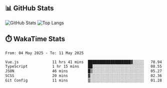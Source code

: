 ## 📊 GitHub Stats
![GitHub Stats](https://github-readme-stats.vercel.app/api?username=fe-brweb&show_icons=true&theme=shades-of-purple)
![Top Langs](https://github-readme-stats.vercel.app/api/top-langs/?username=fe-brweb&layout=compact&theme=shades-of-purple)

## ⏱️ WakaTime Stats
<!--START_SECTION:waka-->

```txt
From: 04 May 2025 - To: 11 May 2025

Vue.js               11 hrs 41 mins  ███████████████████▓░░░░░   78.94 %
TypeScript           1 hr 15 mins    ██░░░░░░░░░░░░░░░░░░░░░░░   08.55 %
JSON                 46 mins         █▒░░░░░░░░░░░░░░░░░░░░░░░   05.27 %
SCSS                 20 mins         ▓░░░░░░░░░░░░░░░░░░░░░░░░   02.36 %
Git Config           11 mins         ▒░░░░░░░░░░░░░░░░░░░░░░░░   01.28 %
```

<!--END_SECTION:waka-->
